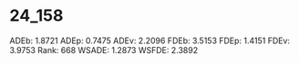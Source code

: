 # 24_158

ADEb: 1.8721
ADEp: 0.7475
ADEv: 2.2096
FDEb: 3.5153
FDEp: 1.4151
FDEv: 3.9753
Rank: 668
WSADE: 1.2873
WSFDE: 2.3892